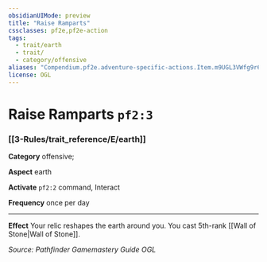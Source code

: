 ```yaml
---
obsidianUIMode: preview
title: "Raise Ramparts"
cssclasses: pf2e,pf2e-action
tags:
  - trait/earth
  - trait/
  - category/offensive
aliases: "Compendium.pf2e.adventure-specific-actions.Item.m9UGL3VWfg9r6xHQ"
license: OGL
---
```

# Raise Ramparts `pf2:3`

### [[3-Rules/trait_reference/E/earth]]

**Category** offensive; 




**Aspect** earth

**Activate** `pf2:2` command, Interact

**Frequency** once per day

* * *

**Effect** Your relic reshapes the earth around you. You cast 5th-rank [[Wall of Stone|Wall of Stone]].

*Source: Pathfinder Gamemastery Guide*
*OGL*